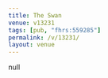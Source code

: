 ```yaml
---
title: The Swan
venue: v13231
tags: [pub, "fhrs:559285"]
permalink: /v/13231/
layout: venue
---
```

null